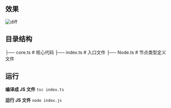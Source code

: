 ## 效果

![diff](https://markdowncun.oss-cn-beijing.aliyuncs.com/20210506180037.png)

## 目录结构

├── core.ts # 核心代码
├── index.ts # 入口文件
├── Node.ts # 节点类型定义文件

## 运行

**编译成 JS 文件**
`tsc index.ts`

**运行 JS 文件**
`node index.js`
